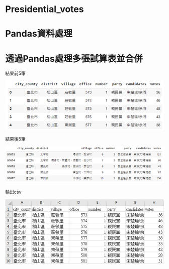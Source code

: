# Presidential_votes
# Pandas資料處理
# 透過Pandas處理多張試算表並合併

結果前5筆

![image](https://github.com/YuXiangWa/Presidential_votes/blob/main/head.PNG)

結果後5筆

![image](https://github.com/YuXiangWa/Presidential_votes/blob/main/tail.PNG)

輸出csv

![image](https://github.com/YuXiangWa/Presidential_votes/blob/main/Result.PNG)
